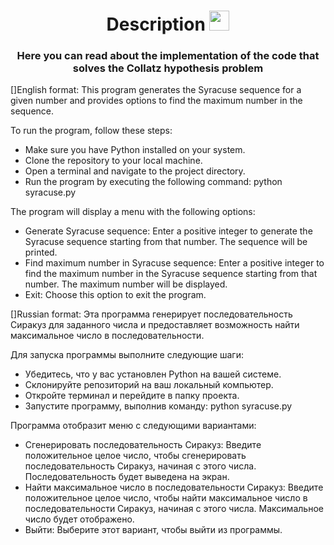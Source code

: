 <h1 align="center">Description<a href="https://daniilshat.ru/" target="_blank"></a> 
<img src="https://github.com/blackcater/blackcater/raw/main/images/Hi.gif" height="32"/></h1>
<h3 align="center">Here you can read about the implementation of the code that solves the Collatz hypothesis problem </h3>

[]English format:
This program generates the Syracuse sequence for a given number and provides options to find the maximum number in the sequence.

To run the program, follow these steps:

* Make sure you have Python installed on your system.
* Clone the repository to your local machine.
* Open a terminal and navigate to the project directory.
* Run the program by executing the following command: python syracuse.py

The program will display a menu with the following options:

* Generate Syracuse sequence: Enter a positive integer to generate the Syracuse sequence starting from that number. The sequence will be printed.
* Find maximum number in Syracuse sequence: Enter a positive integer to find the maximum number in the Syracuse sequence starting from that number. The maximum number will be displayed.
* Exit: Choose this option to exit the program.

[]Russian format:
Эта программа генерирует последовательность Сиракуз для заданного числа и предоставляет возможность найти максимальное число в последовательности.

Для запуска программы выполните следующие шаги:

* Убедитесь, что у вас установлен Python на вашей системе.
* Склонируйте репозиторий на ваш локальный компьютер.
* Откройте терминал и перейдите в папку проекта.
* Запустите программу, выполнив команду: python syracuse.py

Программа отобразит меню с следующими вариантами:

* Сгенерировать последовательность Сиракуз: Введите положительное целое число, чтобы сгенерировать последовательность Сиракуз, начиная с этого числа. Последовательность будет выведена на экран.
* Найти максимальное число в последовательности Сиракуз: Введите положительное целое число, чтобы найти максимальное число в последовательности Сиракуз, начиная с этого числа. Максимальное число будет отображено.
* Выйти: Выберите этот вариант, чтобы выйти из программы.
